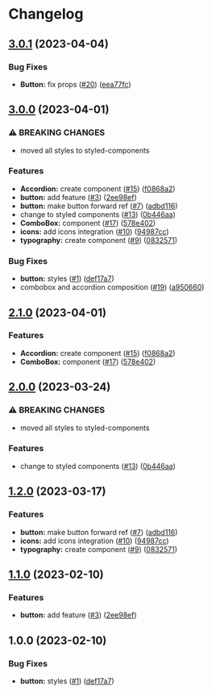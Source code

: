 # Changelog

## [3.0.1](https://github.com/yonatanAiz/design-system-library/compare/v3.0.0...v3.0.1) (2023-04-04)


### Bug Fixes

* **Button:** fix props ([#20](https://github.com/yonatanAiz/design-system-library/issues/20)) ([eea77fc](https://github.com/yonatanAiz/design-system-library/commit/eea77fc78369ef2689df902a57fb67e3da965859))

## [3.0.0](https://github.com/yonatanAiz/design-system-library/compare/v2.1.0...v3.0.0) (2023-04-01)


### ⚠ BREAKING CHANGES

* moved all styles to styled-components

### Features

* **Accordion:** create component ([#15](https://github.com/yonatanAiz/design-system-library/issues/15)) ([f0868a2](https://github.com/yonatanAiz/design-system-library/commit/f0868a2c1607a6f1cb0ebe33974da0d67b94a7e9))
* **button:** add feature ([#3](https://github.com/yonatanAiz/design-system-library/issues/3)) ([2ee98ef](https://github.com/yonatanAiz/design-system-library/commit/2ee98ef50f41865a067879b989e4be292b8dd311))
* **button:** make button forward ref ([#7](https://github.com/yonatanAiz/design-system-library/issues/7)) ([adbd116](https://github.com/yonatanAiz/design-system-library/commit/adbd116d3028e40afb29784490d7d2d15090d9b6))
* change to styled components ([#13](https://github.com/yonatanAiz/design-system-library/issues/13)) ([0b446aa](https://github.com/yonatanAiz/design-system-library/commit/0b446aa1d181881785802e31c72edfe7ce228ac6))
* **ComboBox:** component ([#17](https://github.com/yonatanAiz/design-system-library/issues/17)) ([578e402](https://github.com/yonatanAiz/design-system-library/commit/578e4027127a887c3d63505f4059c9d4948ef7fa))
* **icons:** add icons integration ([#10](https://github.com/yonatanAiz/design-system-library/issues/10)) ([94987cc](https://github.com/yonatanAiz/design-system-library/commit/94987cc42bc5c54f3a79565585a49584e464c834))
* **typography:** create component ([#9](https://github.com/yonatanAiz/design-system-library/issues/9)) ([0832571](https://github.com/yonatanAiz/design-system-library/commit/0832571ac5f09d2d1ab903fc67c96c356e742eeb))


### Bug Fixes

* **button:** styles ([#1](https://github.com/yonatanAiz/design-system-library/issues/1)) ([def17a7](https://github.com/yonatanAiz/design-system-library/commit/def17a700714fa3792a17b0c97c49d132e525334))
* combobox and accordion composition ([#19](https://github.com/yonatanAiz/design-system-library/issues/19)) ([a950660](https://github.com/yonatanAiz/design-system-library/commit/a9506603a547d936d32e00001c0c6df05067d54b))

## [2.1.0](https://github.com/yonatanAiz/design-system-library/compare/v2.0.0...v2.1.0) (2023-04-01)


### Features

* **Accordion:** create component ([#15](https://github.com/yonatanAiz/design-system-library/issues/15)) ([f0868a2](https://github.com/yonatanAiz/design-system-library/commit/f0868a2c1607a6f1cb0ebe33974da0d67b94a7e9))
* **ComboBox:** component ([#17](https://github.com/yonatanAiz/design-system-library/issues/17)) ([578e402](https://github.com/yonatanAiz/design-system-library/commit/578e4027127a887c3d63505f4059c9d4948ef7fa))

## [2.0.0](https://github.com/yonatanAiz/design-system-library/compare/v1.2.0...v2.0.0) (2023-03-24)


### ⚠ BREAKING CHANGES

* moved all styles to styled-components

### Features

* change to styled components ([#13](https://github.com/yonatanAiz/design-system-library/issues/13)) ([0b446aa](https://github.com/yonatanAiz/design-system-library/commit/0b446aa1d181881785802e31c72edfe7ce228ac6))

## [1.2.0](https://github.com/yonatanAiz/design-system-library/compare/v1.1.0...v1.2.0) (2023-03-17)


### Features

* **button:** make button forward ref ([#7](https://github.com/yonatanAiz/design-system-library/issues/7)) ([adbd116](https://github.com/yonatanAiz/design-system-library/commit/adbd116d3028e40afb29784490d7d2d15090d9b6))
* **icons:** add icons integration ([#10](https://github.com/yonatanAiz/design-system-library/issues/10)) ([94987cc](https://github.com/yonatanAiz/design-system-library/commit/94987cc42bc5c54f3a79565585a49584e464c834))
* **typography:** create component ([#9](https://github.com/yonatanAiz/design-system-library/issues/9)) ([0832571](https://github.com/yonatanAiz/design-system-library/commit/0832571ac5f09d2d1ab903fc67c96c356e742eeb))

## [1.1.0](https://github.com/yonatanAiz/design-system-library/compare/v1.0.0...v1.1.0) (2023-02-10)


### Features

* **button:** add feature ([#3](https://github.com/yonatanAiz/design-system-library/issues/3)) ([2ee98ef](https://github.com/yonatanAiz/design-system-library/commit/2ee98ef50f41865a067879b989e4be292b8dd311))

## 1.0.0 (2023-02-10)


### Bug Fixes

* **button:** styles ([#1](https://github.com/yonatanAiz/design-system-library/issues/1)) ([def17a7](https://github.com/yonatanAiz/design-system-library/commit/def17a700714fa3792a17b0c97c49d132e525334))
